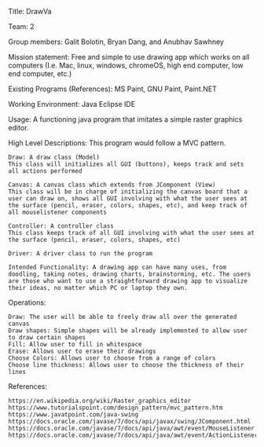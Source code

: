Title: DrawVa

Team: 2

Group members: Galit Bolotin, Bryan Dang, and Anubhav Sawhney

Mission statement: Free and simple to use drawing app which works on all computers (I.e. Mac, linux, windows, chromeOS, high end computer, low end computer, etc.)

Existing Programs (References): MS Paint, GNU Paint, Paint.NET

Working Environment: Java Eclipse IDE

Usage: A functioning java program that imitates a simple raster graphics editor.

High Level Descriptions: This program would follow a MVC pattern.

    Draw: A draw class (Model)
    This class will initializes all GUI (buttons), keeps track and sets all actions performed

    Canvas: A canvas class which extends from JComponent (View)
    This class will be in charge of initializing the canvas board that a user can draw on, shows all GUI involving with what the user sees at the surface (pencil, eraser, colors, shapes, etc), and keep track of all mouselistener components

    Controller: A controller class
    This class keeps track of all GUI involving with what the user sees at the surface (pencil, eraser, colors, shapes, etc)

    Driver: A driver class to run the program

    Intended Functionality: A drawing app can have many uses, from doodling, taking notes, drawing charts, brainstorming, etc. The users are those who want to use a straightforward drawing app to visualize their ideas, no matter which PC or laptop they own.

Operations:

    Draw: The user will be able to freely draw all over the generated canvas
    Draw shapes: Simple shapes will be already implemented to allow user to draw certain shapes
    Fill: Allow user to fill in whitespace
    Erase: Allows user to erase their drawings
    Choose Colors: Allows user to choose from a range of colors
    Choose line thickness: Allows user to choose the thickness of their lines

References:

    https://en.wikipedia.org/wiki/Raster_graphics_editor
    https://www.tutorialspoint.com/design_pattern/mvc_pattern.htm
    https://www.javatpoint.com/java-swing
    https://docs.oracle.com/javase/7/docs/api/javax/swing/JComponent.html
    https://docs.oracle.com/javase/7/docs/api/java/awt/event/MouseListener.html
    https://docs.oracle.com/javase/7/docs/api/java/awt/event/ActionListener.html
